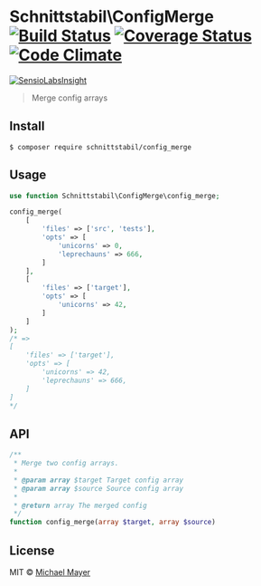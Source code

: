# Schnittstabil\ConfigMerge [![Build Status](https://travis-ci.org/schnittstabil/config_merge.svg?branch=master)](https://travis-ci.org/schnittstabil/config_merge) [![Coverage Status](https://coveralls.io/repos/schnittstabil/config_merge/badge.svg?branch=master&service=github)](https://coveralls.io/github/schnittstabil/config_merge?branch=master) [![Code Climate](https://codeclimate.com/github/schnittstabil/config_merge/badges/gpa.svg)](https://codeclimate.com/github/schnittstabil/config_merge)

[![SensioLabsInsight](https://insight.sensiolabs.com/projects/17804faf-c64e-4837-a2ba-7764ee64ef75/big.png)](https://insight.sensiolabs.com/projects/17804faf-c64e-4837-a2ba-7764ee64ef75)

> Merge config arrays


## Install

```
$ composer require schnittstabil/config_merge
```


## Usage

```php
use function Schnittstabil\ConfigMerge\config_merge;

config_merge(
	[
		'files' => ['src', 'tests'],
		'opts' => [
			'unicorns' => 0,
			'leprechauns' => 666,
		]
	],
	[
		'files' => ['target'],
		'opts' => [
			'unicorns' => 42,
		]
	]
);
/* =>
[
	'files' => ['target'],
	'opts' => [
		'unicorns' => 42,
		'leprechauns' => 666,
	]
]
*/
```


## API

```php
/**
 * Merge two config arrays.
 *
 * @param array $target Target config array
 * @param array $source Source config array
 *
 * @return array The merged config
 */
function config_merge(array $target, array $source)
```


## License

MIT © [Michael Mayer](http://schnittstabil.de)
